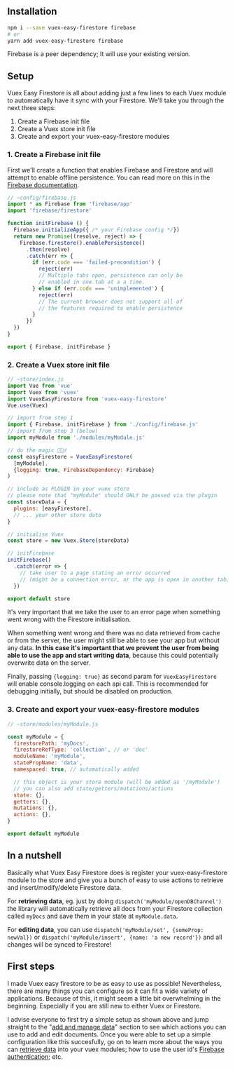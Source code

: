 ## Installation

```bash
npm i --save vuex-easy-firestore firebase
# or
yarn add vuex-easy-firestore firebase
```

Firebase is a peer dependency; It will use your existing version.

## Setup

Vuex Easy Firestore is all about adding just a few lines to each Vuex module to automatically have it sync with your Firestore. We'll take you through the next three steps:

1. Create a Firebase init file
2. Create a Vuex store init file
3. Create and export your vuex-easy-firestore modules

### 1. Create a Firebase init file

First we'll create a function that enables Firebase and Firestore and will attempt to enable offline persistence. You can read more on this in the [Firebase documentation](https://firebase.google.com/docs/firestore/manage-data/enable-offline).

```js
// ~config/firebase.js
import * as Firebase from 'firebase/app'
import 'firebase/firestore'

function initFirebase () {
  Firebase.initializeApp({ /* your Firebase config */})
  return new Promise((resolve, reject) => {
    Firebase.firestore().enablePersistence()
      .then(resolve)
      .catch(err => {
        if (err.code === 'failed-precondition') {
          reject(err)
          // Multiple tabs open, persistence can only be
          // enabled in one tab at a a time.
        } else if (err.code === 'unimplemented') {
          reject(err)
          // The current browser does not support all of
          // the features required to enable persistence
        }
      })
  })
}

export { Firebase, initFirebase }
```

### 2. Create a Vuex store init file

```js
// ~store/index.js
import Vue from 'vue'
import Vuex from 'vuex'
import VuexEasyFirestore from 'vuex-easy-firestore'
Vue.use(Vuex)

// import from step 1
import { Firebase, initFirebase } from './config/firebase.js'
// import from step 3 (below)
import myModule from './modules/myModule.js'

// do the magic 🧙🏻‍♂️
const easyFirestore = VuexEasyFirestore(
  [myModule],
  {logging: true, FirebaseDependency: Firebase}
)

// include as PLUGIN in your vuex store
// please note that "myModule" should ONLY be passed via the plugin
const storeData = {
  plugins: [easyFirestore],
  // ... your other store data
}

// initialise Vuex
const store = new Vuex.Store(storeData)

// initFirebase
initFirebase()
  .catch(error => {
    // take user to a page stating an error occurred
    // (might be a connection error, or the app is open in another tab)
  })

export default store
```

It's very important that we take the user to an error page when something went wrong with the Firestore initialisation.

When something went wrong and there was no data retrieved from cache or from the server, the user might still be able to see your app but without any data. **In this case it's important that we prevent the user from being able to use the app and start writing data**, because this could potentially overwrite data on the server.

Finally, passing `{logging: true}` as second param for `VuexEasyFirestore` will enable console.logging on each api call. This is recommended for debugging initially, but should be disabled on production.

### 3. Create and export your vuex-easy-firestore modules

```js
// ~store/modules/myModule.js

const myModule = {
  firestorePath: 'myDocs',
  firestoreRefType: 'collection', // or 'doc'
  moduleName: 'myModule',
  statePropName: 'data',
  namespaced: true, // automatically added

  // this object is your store module (will be added as '/myModule')
  // you can also add state/getters/mutations/actions
  state: {},
  getters: {},
  mutations: {},
  actions: {},
}

export default myModule
```

## In a nutshell

Basically what Vuex Easy Firestore does is register your vuex-easy-firestore module to the store and give you a bunch of easy to use actions to retrieve and insert/modify/delete Firestore data.

For **retrieving data**, eg. just by doing `dispatch('myModule/openDBChannel')` the library will automatically retrieve all docs from your Firestore collection called `myDocs` and save them in your state at `myModule.data`.

For **editing data**, you can use `dispatch('myModule/set', {someProp: newVal})` or `dispatch('myModule/insert', {name: 'a new record'})` and all changes will be synced to Firestore!

## First steps

I made Vuex easy firestore to be as easy to use as possible! Nevertheless, there are many things you can configure so it can fit a wide variety of applications. Because of this, it might seem a little bit overwhelming in the beginning. Especially if you are still new to either Vuex or Firestore.

I advise everyone to first try a simple setup as shown above and jump straight to the "[add and manage data](add-and-manage-data.html)" section to see which actions you can use to add and edit documents. Once you were able to set up a simple configuration like this succesfully, go on to learn more about the ways you can [retrieve data](query-data.html#get-data) into your vuex modules; how to use the user id's [Firebase authentication](query-data.html#firestore-authentication); etc.
